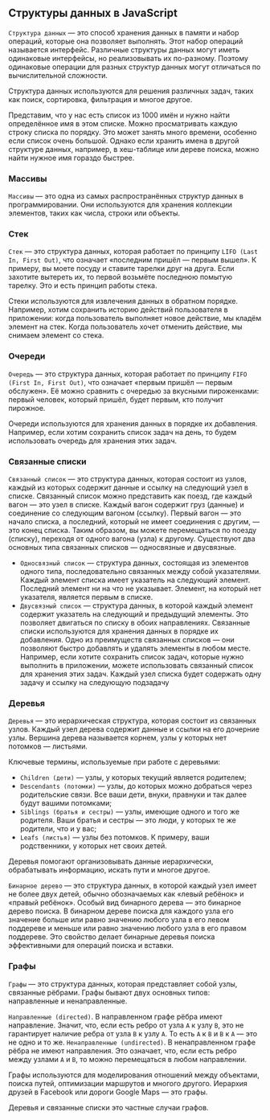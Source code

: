 ## Структуры данных в JavaScript 

`Структура данных` — это способ хранения данных в памяти и набор операций, которые она позволяет выполнять. Этот набор операций называется интерфейс. Различные структуры данных могут иметь одинаковые интерфейсы, но реализовывать их по-разному. Поэтому одинаковые операции для разных структур данных могут отличаться по вычислительной сложности.

Структура данных используются для решения различных задач, таких как поиск, сортировка, фильтрация и многое другое.

Представим, что у нас есть список из 1000 имён и нужно найти определённое имя в этом списке. Можно просматривать каждую строку списка по порядку. Это может занять много времени, особенно если список очень большой.
Однако если хранить имена в другой структуре данных, например, в хеш-таблице или дереве поиска, можно найти нужное имя гораздо быстрее.

### Массивы
`Массивы` — это одна из самых распространённых структур данных в программировании. Они используются для хранения коллекции элементов, таких как числа, строки или объекты.

### Стeк 
`Стек` — это структура данных, которая работает по принципу `LIFO (Last In, First Out)`, что означает «последним пришёл — первым вышел».
К примеру, вы моете посуду и ставите тарелки друг на друга. Если захотите вытереть их, то первой возьмёте последнюю помытую тарелку. Это и есть принцип работы стека.

Стеки используются для извлечения данных в обратном порядке. Например, хотим сохранить историю действий пользователя в приложении: когда пользователь выполняет новое действие, мы кладём элемент на стек. Когда пользователь хочет отменить действие, мы снимаем элемент со стека.

### Очереди
`Очередь` — это структура данных, которая работает по принципу `FIFO (First In, First Out)`, что означает «первым пришёл — первым обслужен». Её можно сравнить с очередью за вкусными пироженками: первый человек, который пришёл, будет первым, кто получит пирожное.

Очереди используются для хранения данных в порядке их добавления. Например, если хотим сохранить список задач на день, то будем использовать очередь для хранения этих задач.

### Связанные списки
`Связанный список` — это структура данных, которая состоит из узлов, каждый из которых содержит данные и ссылку на следующий узел в списке. Связанный список можно представить как поезд, где каждый вагон — это узел в списке. Каждый вагон содержит груз (данные) и соединение со следующим вагоном (ссылку). Первый вагон — это начало списка, а последний, который не имеет соединения с другим, — это конец списка. Таким образом, вы можете перемещаться по поезду (списку), переходя от одного вагона (узла) к другому.
Существуют два основных типа связанных списков — односвязные и двусвязные.

* `Односвязный список` — структура данных, состоящая из элементов одного типа, последовательно связанных между собой указателями. Каждый элемент списка имеет указатель на следующий элемент. Последний элемент ни на что не указывает. Элемент, на который нет указателя, является первым в списке.
* `Двусвязный список` — структура данных, в которой каждый элемент содержит указатель на следующий и предыдущий элементы. Это позволяет двигаться по списку в обоих направлениях.
Связанные списки используются для хранения данных в порядке их добавления. Одно из преимуществ связанных списков — они позволяют быстро добавлять и удалять элементы в любом месте. Например, если хотите сохранить список задач, которые нужно выполнить в приложении, можете использовать связанный список для хранения этих задач. Каждый узел списка будет содержать одну задачу и ссылку на следующую подзадачу

### Деревья
`Деревья` — это иерархическая структура, которая состоит из связанных узлов. Каждый узел дерева содержит данные и ссылки на его дочерние узлы. Вершина дерева называется корнем, узлы у которых нет потомков — листьями.

Ключевые термины, используемые при работе с деревьями:

* `Children (дети)` — узлы, у которых текущий является родителем;
* `Descendants (потомки)` — узлы, до которых можно добраться через родительские связи. Все ваши дети, внуки, правнуки и так далее будут вашими потомками;
* `Siblings (братья и сестры)` — узлы, имеющие одного и того же родителя. Ваши братья и сестры — это люди, у которых те же родители, что и у вас;
* `Leafs (листья)` — узлы без потомков. К примеру, ваши родственники, у которых нет своих детей.

Деревья помогают организовывать данные иерархически, обрабатывать информацию, искать пути и многое другое.

`Бинарное дерево` — это структура данных, в которой каждый узел имеет не более двух детей, обычно обозначаемых как «левый ребёнок» и «правый ребёнок». Особый вид бинарного дерева — это бинарное дерево поиска. В бинарном дереве поиска для каждого узла его значение больше или равно значению любого узла в его левом поддереве и меньше или равно значению любого узла в его правом поддереве. Это свойство делает бинарные деревья поиска эффективными для операций поиска и вставки.

### Графы
`Графы` — это структура данных, которая представляет собой узлы, связанные рёбрами. Графы бывают двух основных типов: направленные и ненаправленные.

`Направленные (directed)`. В направленном графе рёбра имеют направление. Значит, что, если есть ребро от узла `A` к узлу `B`, это не гарантирует наличие ребра от узла `B` к узлу `A`. То есть `A` к `B` и `B` к `A` — это не одно и то же.
`Ненаправленные (undirected)`. В ненаправленном графе рёбра не имеют направления. Это означает, что, если есть ребро между узлами `A` и `B`, то можно перемещаться в любом направлении.

Графы используются для моделирования отношений между объектами, поиска путей, оптимизации маршрутов и многого другого. Иерархия друзей в Facebook или дороги Google Maps — это графы.

Деревья и связанные списки это частные случаи графов.
